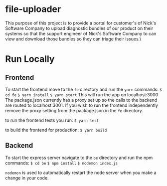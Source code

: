 # file-uploader
This purpose of this project is to provide a portal for customer's of Nick's Software Company to upload diagnostic bundles of our product on their systems so that the support engineer of Nick's Software Company to can view and download those bundles so they can triage their issues.\
# Run Locally

## Frontend
To start the frontend move to the `fe` directory and run the `yarn` commands:
`$ cd fe`
`$ yarn install`
`$ yarn start`
This will run the app on localhost:3000
The package.json currently has a proxy set up so the calls to the backend are routed to localhost:3001.
If you wish to run the frontend independently remove the proxy setting from the package.json in the `fe` directory.

to run the frontend tests you run:
`$ yarn test`

to build the frontend for production:
`$ yarn build`

 ## Backend
To start the express server navigate to the `be` directory and run the npm commands:
`$ cd be`
`$ npm install`
`$ nodemon index.js`

`nodemon` is used to automatically restart the node server when you make a change in your code.